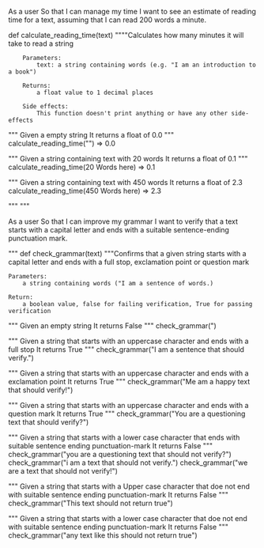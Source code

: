 
As a user
So that I can manage my time
I want to see an estimate of reading time for a text, assuming that I can read 200 words a minute.


def calculate_reading_time(text)
    """"Calculates how many minutes it will take to read a string

        Parameters: 
            text: a string containing words (e.g. "I am an introduction to a book")

        Returns: 
            a float value to 1 decimal places

        Side effects:
            This function doesn't print anything or have any other side-effects

"""
Given a empty string 
It returns a float of 0.0
"""
calculate_reading_time("") => 0.0

"""
Given a string containing text with 20 words 
It returns a float of 0.1
"""
calculate_reading_time(20 Words here) => 0.1

"""
Given a string containing text with 450 words
It returns a float of 2.3
calculate_reading_time(450 Words here) => 2.3

"""
"""

As a user
So that I can improve my grammar
I want to verify that a text starts with a capital letter and ends with a suitable sentence-ending punctuation mark.

"""
def check_grammar(text)
    """Confirms that a given string starts with a capital letter and ends with a full stop, exclamation point or question mark

    Parameters:
        a string containing words ("I am a sentence of words.)

    Return: 
        a boolean value, false for failing verification, True for passing verification

"""
Given an empty string
It returns False
"""
check_grammar(")

"""
Given a string that starts with an uppercase character and ends with a full stop
It returns True
"""
check_grammar("I am a sentence that should verify.")

"""
Given a string that starts with an uppercase character and ends with a exclamation point
It returns True
"""
check_grammar("Me am a happy text that should verify!")

"""
Given a string that starts with an uppercase character and ends with a question mark
It returns True
"""
check_grammar("You are a questioning text that should verify?")

"""
Given a string that starts with a lower case character that ends with suitable sentence ending punctuation-mark
It returns False
"""
check_grammar("you are a questioning text that should not verify?")
check_grammar("i am a text that should not verify.")
check_grammar("we are a text that should not verify!")

"""
Given a string that starts with a Upper case character that doe not end with suitable sentence ending punctuation-mark
It returns False
"""
check_grammar("This text should not return true")

"""
Given a string that starts with a lower case character that doe not end with suitable sentence ending punctuation-mark
It returns False
"""
check_grammar("any text like this should not return true")




    



    


